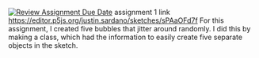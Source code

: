 [![Review Assignment Due Date](https://classroom.github.com/assets/deadline-readme-button-24ddc0f5d75046c5622901739e7c5dd533143b0c8e959d652212380cedb1ea36.svg)](https://classroom.github.com/a/pJv4oXRo)
assignment 1 link https://editor.p5js.org/justin.sardano/sketches/sPAaOFd7f For this assignment, I created five bubbles that jitter around randomly. I did this by making a class, which had the information to easily create five separate objects in the sketch. 
